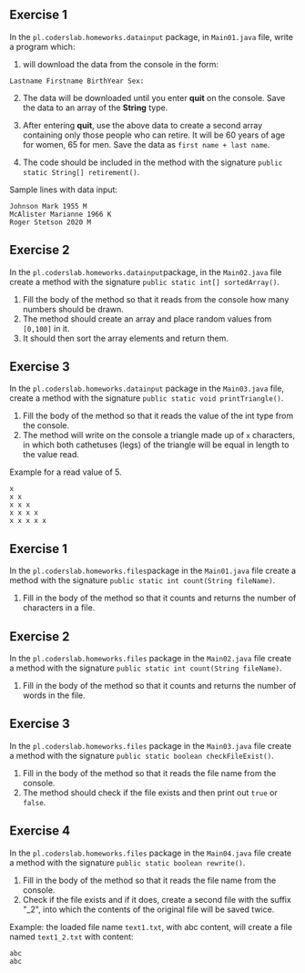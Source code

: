 ## Exercise 1

In the `pl.coderslab.homeworks.datainput` package, in `Main01.java` file, write a program which:

1. will download the data from the console in the form:
```
Lastname Firstname BirthYear Sex:
```
2. The data will be downloaded until you enter **quit** on the console. Save the data to an array of the **String** type.

3. After entering **quit**, use the above data to create a second array containing only those people who can retire.
It will be 60 years of age for women, 65 for men.
Save the data as `first name + last name`.

3. The code should be included in the method with the signature
 `public static String[] retirement()`.

Sample lines with data input:

```
Johnson Mark 1955 M
McAlister Marianne 1966 K
Roger Stetson 2020 M
```


## Exercise 2

In the `pl.coderslab.homeworks.datainput`package, in the `Main02.java` file create a method with the signature `public static int[] sortedArray()`.

1. Fill the body of the method so that it reads from the console how many numbers should be drawn.
2. The method should create an array and place random values from `[0,100]` in it.
3. It should then sort the array elements and return them.


## Exercise 3

In the `pl.coderslab.homeworks.datainput` package in the `Main03.java` file, create a method with the signature `public static void printTriangle()`.

1. Fill the body of the method so that it reads the value of the int type from the console.
2. The method will write on the console a triangle made up of `x` characters, in which both cathetuses (legs) of the triangle will be equal in length to the value read.

Example for a read value of 5.

````
x
x x
x x x
x x x x 
x x x x x
````


## Exercise 1

In the `pl.coderslab.homeworks.files`package in the `Main01.java` file create a method with the signature `public static int count(String fileName)`.

1. Fill in the body of the method so that it counts and returns the number of characters in a file.


## Exercise 2

In the `pl.coderslab.homeworks.files` package in the `Main02.java` file create a method with the signature `public static int count(String fileName)`.

1. Fill in the body of the method so that it counts and returns the number of words in the file.


## Exercise 3

In the `pl.coderslab.homeworks.files` package in the `Main03.java` file create a method with the signature `public static boolean checkFileExist()`.

1. Fill in the body of the method so that it reads the file name from the console.
2. The method should check if the file exists and then print out `true` or `false`.


## Exercise 4

In the `pl.coderslab.homeworks.files` package in the `Main04.java` file create a method with the signature `public static boolean rewrite()`.
1. Fill in the body of the method so that it reads the file name from the console.
2. Check if the file exists and if it does, create a second file with the suffix "_2", into which the contents of the original file will be saved twice.

Example: 
the loaded file name `text1.txt`, with abc content, will create a file named `text1_2.txt` with content:
````
abc
abc
````
